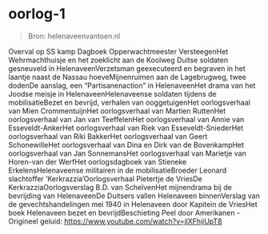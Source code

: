 # oorlog-1

> Bron: helenaveenvantoen.nl

Overval op SS kamp Dagboek Opperwachtmeester VersteegenHet Wehrmachthuisje en het zoeklicht aan de Koolweg Duitse soldaten gesneuveld in HelenaveenVerzetsman geexecuteerd en begraven in het laantje naast de Nassau hoeveMijnenruimen aan de Lagebrugweg, twee dodenDe aanslag, een “Partisanenaction” in HelenaveenHet drama van het Joodse meisje in HelenaveenHelenaveense soldaten tijdens de mobilisatieBezet en bevrijd, verhalen van ooggetuigenHet oorlogsverhaal van Mien CrommentuijnHet oorlogsverhaal van Martien RuttenHet oorlogsverhaal van Jan van TeeffelenHet oorlogsverhaal van Annie van Esseveldt-AnkerHet oorlogsverhaal van Riek van Esseveldt-SniederHet oorlogsverhaal van Riki BakkerHet oorlogsverhaal van Geert SchonewilleHet oorlogsverhaal van Dina en Dirk van de BovenkampHet oorlogsverhaal van Jan SonnemansHet oorlogsverhaal van Marietje van Horen-van der WerfHet oorlogsdagboek van Stieneke ErkelensHelenaveense militairen in de mobilisatieBroeder Leonard slachtoffer ‘Kerkrazzia’Oorlogsverhaal Pietertje de VriesDe KerkrazziaOorlogsverslag B.D. van SchelvenHet mijnendrama bij de bevrijding van HelenaveenDe Duitsers vallen Helenaveen binnenVerslag van de gevechtshandelingen mei 1940 in Helenaveen door Kapitein de VriesHet boek Helenaveen bezet en bevrijdBeschieting Peel door Amerikanen - Origineel geluid: https://www.youtube.com/watch?v=jlXFhjiUpT8
